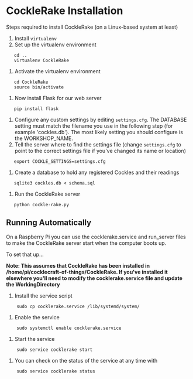 # CockleRake Installation

Steps required to install CockleRake (on a Linux-based system at least)

1. Install `virtualenv`
1. Set up the virtualenv environment
 
 ```
    cd ..
    virtualenv CockleRake
 ```
 
1. Activate the virtualenv environment

 ```
    cd CockleRake
    source bin/activate
 ```

1. Now install Flask for our web server

 ```
    pip install flask
 ```

1. Configure any custom settings by editing `settings.cfg`.  The DATABASE setting must match the filename you use in the following step (for example 'cockles.db').  The most likely setting you should configure is the WORKSHOP_NAME.
1. Tell the server where to find the settings file (change `settings.cfg` to point to the correct settings file if you've changed its name or location)

 ```
    export COCKLE_SETTINGS=settings.cfg
 ```

1. Create a database to hold any registered Cockles and their readings

 ```
    sqlite3 cockles.db < schema.sql
 ```

1. Run the CockleRake server

 ```
    python cockle-rake.py
 ```

## Running Automatically

On a Raspberry Pi you can use the cocklerake.service and run_server files to make the CockleRake server start when the computer boots up.

To set that up...

**Note: This assumes that CockleRake has been installed in /home/pi/cocklecraft-of-things/CockleRake.  If you've installed it elsewhere you'll need to modify the cocklerake.service file and update the WorkingDirectory**

1. Install the service script

```
    sudo cp cocklerake.service /lib/systemd/system/
```

1. Enable the service

```
    sudo systemctl enable cocklerake.service
```

1. Start the service

```
    sudo service cocklerake start
```

1. You can check on the status of the service at any time with

```
    sudo service cocklerake status
```

